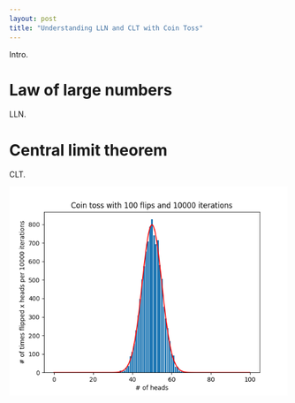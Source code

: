 ```yaml
---
layout: post
title: "Understanding LLN and CLT with Coin Toss"
---
```


Intro.

# Law of large numbers

LLN.

# Central limit theorem

CLT.

![Example][fig_clt_cointoss]

[fig_clt_cointoss]: /assets/clt/ex.png

